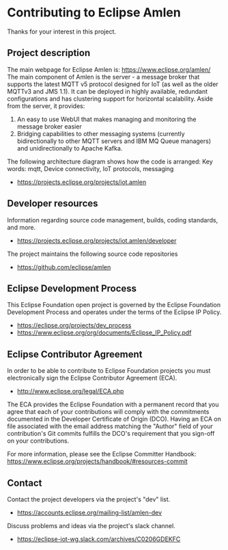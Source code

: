 # Contributing to Eclipse Amlen

Thanks for your interest in this project.

## Project description

The main webpage for Eclipse Amlen is: https://www.eclipse.org/amlen/ The main
component of Amlen is the server - a message broker that supports the latest
MQTT v5 protocol designed for IoT (as well as the older MQTTv3 and JMS 1.1). It
can be deployed in highly available, redundant configurations and has clustering
support for horizontal scalability. Aside from the server, it provides: 
1. An easy to use WebUI that makes managing and monitoring the message broker
easier
2. Bridging capabilities to other messaging systems (currently
bidirectionally to other MQTT servers and IBM MQ Queue managers) and
unidirectionally to Apache Kafka. 

The following architecture diagram shows how
the code is arranged: Key words: mqtt, Device connectivity, IoT protocols,
messaging

* https://projects.eclipse.org/projects/iot.amlen

## Developer resources

Information regarding source code management, builds, coding standards, and
more.

* https://projects.eclipse.org/projects/iot.amlen/developer

The project maintains the following source code repositories

* https://github.com/eclipse/amlen

## Eclipse Development Process

This Eclipse Foundation open project is governed by the Eclipse Foundation
Development Process and operates under the terms of the Eclipse IP Policy.

* https://eclipse.org/projects/dev_process
* https://www.eclipse.org/org/documents/Eclipse_IP_Policy.pdf

## Eclipse Contributor Agreement

In order to be able to contribute to Eclipse Foundation projects you must
electronically sign the Eclipse Contributor Agreement (ECA).

* http://www.eclipse.org/legal/ECA.php

The ECA provides the Eclipse Foundation with a permanent record that you agree
that each of your contributions will comply with the commitments documented in
the Developer Certificate of Origin (DCO). Having an ECA on file associated with
the email address matching the "Author" field of your contribution's Git commits
fulfills the DCO's requirement that you sign-off on your contributions.

For more information, please see the Eclipse Committer Handbook:
https://www.eclipse.org/projects/handbook/#resources-commit

## Contact

Contact the project developers via the project's "dev" list.

* https://accounts.eclipse.org/mailing-list/amlen-dev

Discuss problems and ideas via the project's slack channel.

* https://eclipse-iot-wg.slack.com/archives/C0206GDEKFC
